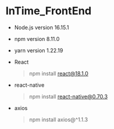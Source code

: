 # InTime_FrontEnd

- Node.js
  version 16.15.1

- npm
  version 8.11.0

- yarn
  version 1.22.19

- React

  > npm install react@18.1.0

- react-native

  > npm install react-native@0.70.3

- axios
  > npm install axios@^1.1.3
